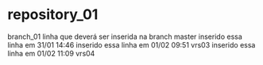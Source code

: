 # repository_01
branch_01
linha que deverá ser inserida na branch master
inserido essa linha em 31/01 14:46
inserido essa linha em 01/02 09:51 vrs03
inserido essa linha em 01/02 11:09 vrs04